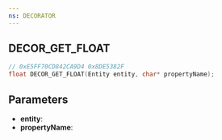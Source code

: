 ```yaml
---
ns: DECORATOR
---
```

## DECOR_GET_FLOAT

```c
// 0xE5FF70CD842CA9D4 0x8DE5382F
float DECOR_GET_FLOAT(Entity entity, char* propertyName);
```

## Parameters
* **entity**:
* **propertyName**:
